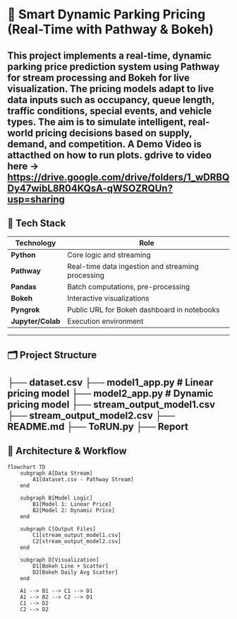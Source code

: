# 🚗 Smart Dynamic Parking Pricing (Real-Time with Pathway & Bokeh)

This project implements a real-time, dynamic parking price prediction system using **Pathway** for stream processing and **Bokeh** for live visualization. The pricing models adapt to live data inputs such as occupancy, queue length, traffic conditions, special events, and vehicle types. The aim is to simulate intelligent, real-world pricing decisions based on supply, demand, and competition.
A Demo Video is attacthed on how to run plots.
gdrive to video here ->
https://drive.google.com/drive/folders/1_wDRBQDy47wibL8R04KQsA-qWSOZRQUn?usp=sharing
---
## 🧰 Tech Stack

| Technology | Role |
|-----------|------|
| **Python** | Core logic and streaming |
| **Pathway** | Real-time data ingestion and streaming processing |
| **Pandas** | Batch computations, pre-processing |
| **Bokeh** | Interactive visualizations |
| **Pyngrok** | Public URL for Bokeh dashboard in notebooks |
| **Jupyter/Colab** | Execution environment |

---

## 🗂️ Project Structure

├── dataset.csv
├── model1_app.py # Linear pricing model
├── model2_app.py # Dynamic pricing model
├── stream_output_model1.csv
├── stream_output_model2.csv
├── README.md
├── ToRUN.py
├── Report
---

## 🧠 Architecture & Workflow

```mermaid
flowchart TD
    subgraph A[Data Stream]
        A1[dataset.csv - Pathway Stream]
    end

    subgraph B[Model Logic]
        B1[Model 1: Linear Price]
        B2[Model 2: Dynamic Price]
    end

    subgraph C[Output Files]
        C1[stream_output_model1.csv]
        C2[stream_output_model2.csv]
    end

    subgraph D[Visualization]
        D1[Bokeh Line + Scatter]
        D2[Bokeh Daily Avg Scatter]
    end

    A1 --> B1 --> C1 --> D1
    A1 --> B2 --> C2 --> D1
    C1 --> D2
    C2 --> D2
